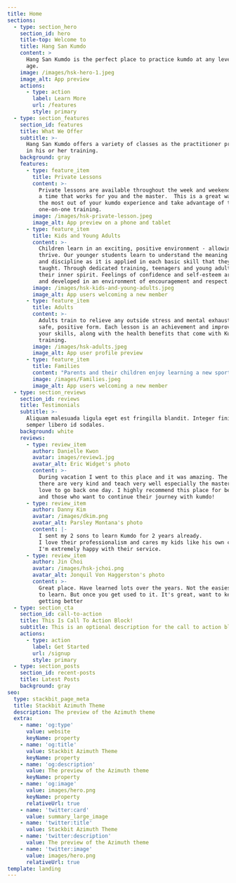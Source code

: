 ```yaml
---
title: Home
sections:
  - type: section_hero
    section_id: hero
    title-top: Welcome to
    title: Hang San Kumdo
    content: >
      Hang San Kumdo is the perfect place to practice kumdo at any level and
      age.
    image: /images/hsk-hero-1.jpeg
    image_alt: App preview
    actions:
      - type: action
        label: Learn More
        url: /features
        style: primary
  - type: section_features
    section_id: features
    title: What We Offer
    subtitle: >-
      Hang San Kumdo offers a variety of classes as the practitioner progresses
      in his or her training.
    background: gray
    features:
      - type: feature_item
        title: Private Lessons
        content: >-
          Private lessons are available throughout the week and weekends during
          a time that works for you and the master.  This is a great way to get
          the most out of your kumdo experience and take advantage of the
          one-on-one training.
        image: /images/hsk-private-lesson.jpeg
        image_alt: App preview on a phone and tablet
      - type: feature_item
        title: Kids and Young Adults
        content: >-
          Children learn in an exciting, positive environment - allowing them to
          thrive. Our younger students learn to understand the meaning of focus
          and discipline as it is applied in each basic skill that they are
          taught. Through dedicated training, teenagers and young adults improve
          their inner spirit. Feelings of confidence and self-esteem are shaped
          and developed in an environment of encouragement and respect.
        image: /images/hsk-kids-and-young-adults.jpeg
        image_alt: App users welcoming a new member
      - type: feature_item
        title: Adults
        content: >-
          Adults train to relieve any outside stress and mental exhaustion in a
          safe, positive form. Each lesson is an achievement and improvement of
          your skills, along with the health benefits that come with Kumdo
          training.
        image: /images/hsk-adults.jpeg
        image_alt: App user profile preview
      - type: feature_item
        title: Families
        content: "Parents and their children enjoy learning a new sport together! Families can practice during the open-group lessons or set up a private lesson just for you and your family.\_Kumdo is a great way to bond while experiencing\_a new part of life.\_\n"
        image: /images/Families.jpeg
        image_alt: App users welcoming a new member
  - type: section_reviews
    section_id: reviews
    title: Testimonials
    subtitle: >-
      Aliquam malesuada ligula eget est fringilla blandit. Integer finibus
      semper libero id sodales.
    background: white
    reviews:
      - type: review_item
        author: Danielle Kwon
        avatar: images/review1.jpg
        avatar_alt: Eric Widget's photo
        content: >-
          During vacation I went to this place and it was amazing. The people
          there are very kind and teach very well especially the master! I would
          love to go back one day. I highly recommend this place for beginners
          and those who want to continue their journey with kumdo!
      - type: review_item
        author: Danny Kim
        avatar: /images/dkim.png
        avatar_alt: Parsley Montana's photo
        content: |-
          I sent my 2 sons to learn Kumdo for 2 years already.
          I love their professionalism and cares my kids like his own childs.
          I'm extremely happy with their service.
      - type: review_item
        author: Jin Choi
        avatar: /images/hsk-jchoi.png
        avatar_alt: Jonquil Von Haggerston's photo
        content: >-
          Great place. Have learned lots over the years. Not the easiest sport
          to learn. But once you get used to it. It's great, want to keep
          getting better
  - type: section_cta
    section_id: call-to-action
    title: This Is Call To Action Block!
    subtitle: This is an optional description for the call to action block.
    actions:
      - type: action
        label: Get Started
        url: /signup
        style: primary
  - type: section_posts
    section_id: recent-posts
    title: Latest Posts
    background: gray
seo:
  type: stackbit_page_meta
  title: Stackbit Azimuth Theme
  description: The preview of the Azimuth theme
  extra:
    - name: 'og:type'
      value: website
      keyName: property
    - name: 'og:title'
      value: Stackbit Azimuth Theme
      keyName: property
    - name: 'og:description'
      value: The preview of the Azimuth theme
      keyName: property
    - name: 'og:image'
      value: images/hero.png
      keyName: property
      relativeUrl: true
    - name: 'twitter:card'
      value: summary_large_image
    - name: 'twitter:title'
      value: Stackbit Azimuth Theme
    - name: 'twitter:description'
      value: The preview of the Azimuth theme
    - name: 'twitter:image'
      value: images/hero.png
      relativeUrl: true
template: landing
---
```

